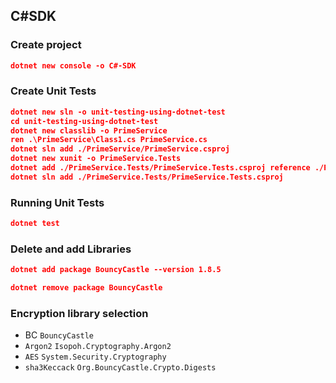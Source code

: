 ## C#SDK

### Create project


```json
dotnet new console -o C#-SDK
```

### Create Unit Tests

```json
dotnet new sln -o unit-testing-using-dotnet-test
cd unit-testing-using-dotnet-test
dotnet new classlib -o PrimeService
ren .\PrimeService\Class1.cs PrimeService.cs
dotnet sln add ./PrimeService/PrimeService.csproj
dotnet new xunit -o PrimeService.Tests
dotnet add ./PrimeService.Tests/PrimeService.Tests.csproj reference ./PrimeService/PrimeService.csproj
dotnet sln add ./PrimeService.Tests/PrimeService.Tests.csproj
```

### Running Unit Tests
```json
dotnet test
```

### Delete and add Libraries
```json
dotnet add package BouncyCastle --version 1.8.5

dotnet remove package BouncyCastle
```

### Encryption library selection

* BC  `BouncyCastle`
* `Argon2`  `Isopoh.Cryptography.Argon2`
* `AES` `System.Security.Cryptography`
* `sha3Keccack` `Org.BouncyCastle.Crypto.Digests`
